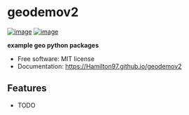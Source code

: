 # geodemov2


[![image](https://img.shields.io/pypi/v/geodemov2.svg)](https://pypi.python.org/pypi/geodemov2)
[![image](https://img.shields.io/conda/vn/conda-forge/geodemov2.svg)](https://anaconda.org/conda-forge/geodemov2)


**example geo python packages**


-   Free software: MIT license
-   Documentation: https://Hamilton97.github.io/geodemov2
    

## Features

-   TODO
